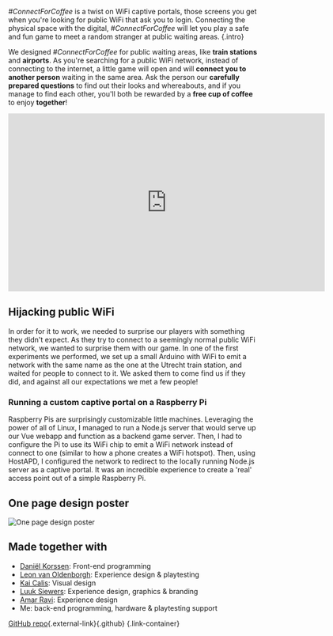 *#ConnectForCoffee* is a twist on WiFi captive portals, those screens you get when you're looking for public WiFi that ask you to login. Connecting the physical space with the digital, *#ConnectForCoffee* will let you play a safe and fun game to meet a random stranger at public waiting areas. {.intro}

We designed *#ConnectForCoffee* for public waiting areas, like **train stations** and **airports**. As you're searching for a public WiFi network, instead of connecting to the internet, a little game will open and will **connect you to another person** waiting in the same area. Ask the person our **carefully prepared questions** to find out their looks and whereabouts, and if you manage to find each other, you'll both be rewarded by a **free cup of coffee** to enjoy **together**!

<div class="video-wrapper" ><iframe src="https://player.vimeo.com/video/382012948?portrait=0" width="640" height="360" frameborder="0" allow="autoplay; fullscreen; picture-in-picture" allowfullscreen></iframe></div>

## Hijacking public WiFi
In order for it to work, we needed to surprise our players with something they didn't expect. As they try to connect to a seemingly normal public WiFi network, we wanted to surprise them with our game. In one of the first experiments we performed, we set up a small Arduino with WiFi to emit a network with the same name as the one at the Utrecht train station, and waited for people to connect to it. We asked them to come find us if they did, and against all our expectations we met a few people! 

### Running a custom captive portal on a Raspberry Pi
Raspberry Pis are surprisingly customizable little machines. Leveraging the power of all of Linux, I managed to run a Node.js server that would serve up our Vue webapp and function as a backend game server. Then, I had to configure the Pi to use its WiFi chip to emit a WiFi network instead of connect to one (similar to how a phone creates a WiFi hotspot). Then, using HostAPD, I configured the network to redirect to the locally running Node.js server as a captive portal. It was an incredible experience to create a 'real' access point out of a simple Raspberry Pi.

## One page design poster

![One page design poster](/project_content/connect-for-coffee/onePageDesign.png)

## Made together with

- [Daniël Korssen](https://danielkorssen.com/portfolio/all): Front-end programming
- [Leon van Oldenborgh](https://studenthome.hku.nl/~leon.vanoldenborgh/index.html): Experience design & playtesting
- [Kai Calis](https://www.artstation.com/kai-calis): Visual design
- [Luuk Siewers](https://luuksiewers.nl/): Experience design, graphics & branding
- [Amar Ravi](https://www.amarravi.com/): Experience design
- Me: back-end programming, hardware & playtesting support


[GitHub repo](https://github.com/Creator13/ConnectForCoffee){.external-link}{.github} {.link-container}